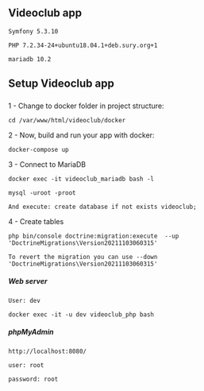 
## Videoclub app

```
Symfony 5.3.10

PHP 7.2.34-24+ubuntu18.04.1+deb.sury.org+1

mariadb 10.2

```

##  Setup Videoclub app

##### 


1 - Change to docker folder in project structure:

```
cd /var/www/html/videoclub/docker
```

2 - Now, build and run your app with docker:
```
docker-compose up
```

3 - Connect to MariaDB

```
docker exec -it videoclub_mariadb bash -l

mysql -uroot -proot

And execute: create database if not exists videoclub;
```

4 - Create tables

```
php bin/console doctrine:migration:execute  --up 'DoctrineMigrations\Version20211103060315'

To revert the migration you can use --down 'DoctrineMigrations\Version20211103060315'

```














##### Web server

```
User: dev
 
docker exec -it -u dev videoclub_php bash
```


##### phpMyAdmin

```
http://localhost:8080/

user: root

password: root
```



